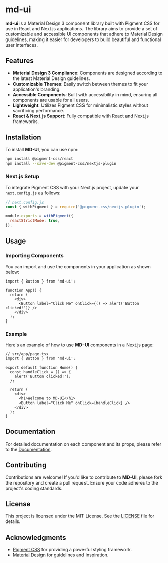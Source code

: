 # md-ui

**md-ui** is a Material Design 3 component library built with Pigment CSS for use in React and Next.js applications. The library aims to provide a set of customizable and accessible UI components that adhere to Material Design guidelines, making it easier for developers to build beautiful and functional user interfaces.

## Features

- **Material Design 3 Compliance**: Components are designed according to the latest Material Design guidelines.
- **Customizable Themes**: Easily switch between themes to fit your application's branding.
- **Accessible Components**: Built with accessibility in mind, ensuring all components are usable for all users.
- **Lightweight**: Utilizes Pigment CSS for minimalistic styles without sacrificing performance.
- **React & Next.js Support**: Fully compatible with React and Next.js frameworks.

## Installation

To install **MD-UI**, you can use npm:

```bash
npm install @pigment-css/react
npm install --save-dev @pigment-css/nextjs-plugin
```

### Next.js Setup

To integrate Pigment CSS with your Next.js project, update your `next.config.js` as follows:

```javascript
// next.config.js
const { withPigment } = require('@pigment-css/nextjs-plugin');

module.exports = withPigment({
  reactStrictMode: true,
});
```

## Usage

### Importing Components

You can import and use the components in your application as shown below:

```tsx
import { Button } from 'md-ui';

function App() {
  return (
    <div>
      <Button label="Click Me" onClick={() => alert('Button clicked!')} />
    </div>
  );
}
```

### Example

Here's an example of how to use **MD-UI** components in a Next.js page:

```tsx
// src/app/page.tsx
import { Button } from 'md-ui';

export default function Home() {
  const handleClick = () => {
    alert('Button clicked!');
  };

  return (
    <div>
      <h1>Welcome to MD-UI</h1>
      <Button label="Click Me" onClick={handleClick} />
    </div>
  );
}
```

## Documentation

For detailed documentation on each component and its props, please refer to the [Documentation](./docs).

## Contributing

Contributions are welcome! If you'd like to contribute to **MD-UI**, please fork the repository and create a pull request. Ensure your code adheres to the project's coding standards.

## License

This project is licensed under the MIT License. See the [LICENSE](./LICENSE) file for details.

## Acknowledgments

- [Pigment CSS](https://pigmentcss.com) for providing a powerful styling framework.
- [Material Design](https://material.io/design) for guidelines and inspiration.
